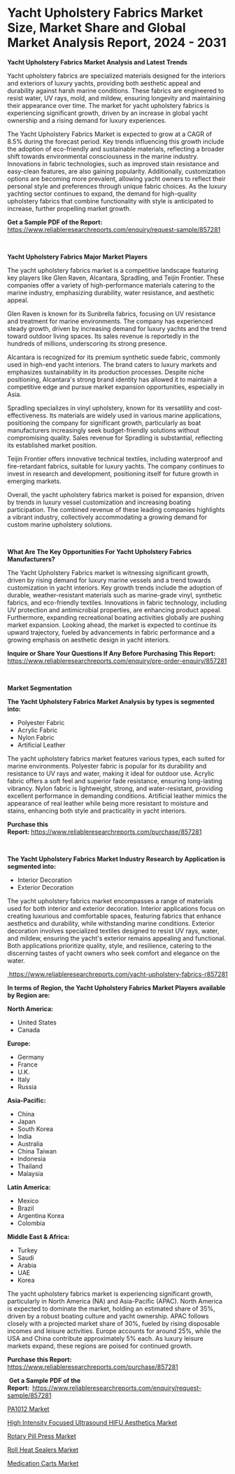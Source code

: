 <p><h1>Yacht Upholstery Fabrics Market Size, Market Share and Global Market Analysis Report, 2024 - 2031</h1></p><p><strong>Yacht Upholstery Fabrics Market Analysis and Latest Trends</strong></p>
<p><p>Yacht upholstery fabrics are specialized materials designed for the interiors and exteriors of luxury yachts, providing both aesthetic appeal and durability against harsh marine conditions. These fabrics are engineered to resist water, UV rays, mold, and mildew, ensuring longevity and maintaining their appearance over time. The market for yacht upholstery fabrics is experiencing significant growth, driven by an increase in global yacht ownership and a rising demand for luxury experiences. </p><p>The Yacht Upholstery Fabrics Market is expected to grow at a CAGR of 8.5% during the forecast period. Key trends influencing this growth include the adoption of eco-friendly and sustainable materials, reflecting a broader shift towards environmental consciousness in the marine industry. Innovations in fabric technologies, such as improved stain resistance and easy-clean features, are also gaining popularity. Additionally, customization options are becoming more prevalent, allowing yacht owners to reflect their personal style and preferences through unique fabric choices. As the luxury yachting sector continues to expand, the demand for high-quality upholstery fabrics that combine functionality with style is anticipated to increase, further propelling market growth.</p></p>
<p><strong>Get a Sample PDF of the Report:&nbsp;</strong> <a href="https://www.reliableresearchreports.com/enquiry/request-sample/857281?utm_campaign=36&utm_medium=2&utm_source=Github&utm_content=ia&utm_term=10112024&utm_id=yacht-upholstery-fabrics">https://www.reliableresearchreports.com/enquiry/request-sample/857281</a></p>
<p>&nbsp;</p>
<p><strong>Yacht Upholstery Fabrics Major Market Players</strong></p>
<p><p>The yacht upholstery fabrics market is a competitive landscape featuring key players like Glen Raven, Alcantara, Spradling, and Teijin Frontier. These companies offer a variety of high-performance materials catering to the marine industry, emphasizing durability, water resistance, and aesthetic appeal.</p><p>Glen Raven is known for its Sunbrella fabrics, focusing on UV resistance and treatment for marine environments. The company has experienced steady growth, driven by increasing demand for luxury yachts and the trend toward outdoor living spaces. Its sales revenue is reportedly in the hundreds of millions, underscoring its strong presence.</p><p>Alcantara is recognized for its premium synthetic suede fabric, commonly used in high-end yacht interiors. The brand caters to luxury markets and emphasizes sustainability in its production processes. Despite niche positioning, Alcantara's strong brand identity has allowed it to maintain a competitive edge and pursue market expansion opportunities, especially in Asia.</p><p>Spradling specializes in vinyl upholstery, known for its versatility and cost-effectiveness. Its materials are widely used in various marine applications, positioning the company for significant growth, particularly as boat manufacturers increasingly seek budget-friendly solutions without compromising quality. Sales revenue for Spradling is substantial, reflecting its established market position.</p><p>Teijin Frontier offers innovative technical textiles, including waterproof and fire-retardant fabrics, suitable for luxury yachts. The company continues to invest in research and development, positioning itself for future growth in emerging markets.</p><p>Overall, the yacht upholstery fabrics market is poised for expansion, driven by trends in luxury vessel customization and increasing boating participation. The combined revenue of these leading companies highlights a vibrant industry, collectively accommodating a growing demand for custom marine upholstery solutions.</p></p>
<p>&nbsp;</p>
<p><strong>What Are The Key Opportunities For Yacht Upholstery Fabrics Manufacturers?</strong></p>
<p><p>The Yacht Upholstery Fabrics market is witnessing significant growth, driven by rising demand for luxury marine vessels and a trend towards customization in yacht interiors. Key growth trends include the adoption of durable, weather-resistant materials such as marine-grade vinyl, synthetic fabrics, and eco-friendly textiles. Innovations in fabric technology, including UV protection and antimicrobial properties, are enhancing product appeal. Furthermore, expanding recreational boating activities globally are pushing market expansion. Looking ahead, the market is expected to continue its upward trajectory, fueled by advancements in fabric performance and a growing emphasis on aesthetic design in yacht interiors.</p></p>
<p><strong>Inquire or Share Your Questions If Any Before Purchasing This Report:</strong> <a href="https://www.reliableresearchreports.com/enquiry/pre-order-enquiry/857281?utm_campaign=36&utm_medium=2&utm_source=Github&utm_content=ia&utm_term=10112024&utm_id=yacht-upholstery-fabrics">https://www.reliableresearchreports.com/enquiry/pre-order-enquiry/857281</a></p>
<p>&nbsp;</p>
<p><strong>Market Segmentation</strong></p>
<p><strong>The Yacht Upholstery Fabrics Market Analysis by types is segmented into:</strong></p>
<p><ul><li>Polyester Fabric</li><li>Acrylic Fabric</li><li>Nylon Fabric</li><li>Artificial Leather</li></ul></p>
<p><p>The yacht upholstery fabrics market features various types, each suited for marine environments. Polyester fabric is popular for its durability and resistance to UV rays and water, making it ideal for outdoor use. Acrylic fabric offers a soft feel and superior fade resistance, ensuring long-lasting vibrancy. Nylon fabric is lightweight, strong, and water-resistant, providing excellent performance in demanding conditions. Artificial leather mimics the appearance of real leather while being more resistant to moisture and stains, enhancing both style and practicality in yacht interiors.</p></p>
<p><strong>Purchase this Report:&nbsp;</strong><a href="https://www.reliableresearchreports.com/purchase/857281?utm_campaign=36&utm_medium=2&utm_source=Github&utm_content=ia&utm_term=10112024&utm_id=yacht-upholstery-fabrics">https://www.reliableresearchreports.com/purchase/857281</a></p>
<p>&nbsp;</p>
<p><strong>The Yacht Upholstery Fabrics Market Industry Research by Application is segmented into:</strong></p>
<p><ul><li>Interior Decoration</li><li>Exterior Decoration</li></ul></p>
<p><p>The yacht upholstery fabrics market encompasses a range of materials used for both interior and exterior decoration. Interior applications focus on creating luxurious and comfortable spaces, featuring fabrics that enhance aesthetics and durability, while withstanding marine conditions. Exterior decoration involves specialized textiles designed to resist UV rays, water, and mildew, ensuring the yacht's exterior remains appealing and functional. Both applications prioritize quality, style, and resilience, catering to the discerning tastes of yacht owners who seek comfort and elegance on the water.</p></p>
<p><a href="https://www.reliableresearchreports.com/yacht-upholstery-fabrics-r857281?utm_campaign=36&utm_medium=2&utm_source=Github&utm_content=ia&utm_term=10112024&utm_id=yacht-upholstery-fabrics">&nbsp;https://www.reliableresearchreports.com/yacht-upholstery-fabrics-r857281</a></p>
<p><strong>In terms of Region, the Yacht Upholstery Fabrics Market Players available by Region are:</strong></p>
<p>
    <p> <strong> North America: </strong>
        <ul>
            <li>United States</li>
            <li>Canada</li>
        </ul>
        </p> 
    <p> <strong> Europe: </strong>
        <ul>
            <li>Germany</li>
            <li>France</li>
            <li>U.K.</li>
            <li>Italy</li>
            <li>Russia</li>
        </ul>
        </p> 
    <p> <strong> Asia-Pacific: </strong>
        <ul>
            <li>China</li>
            <li>Japan</li>
            <li>South Korea</li>
            <li>India</li>
            <li>Australia</li>
            <li>China Taiwan</li>
            <li>Indonesia</li>
            <li>Thailand</li>
            <li>Malaysia</li>
        </ul>
        </p> 
    <p> <strong> Latin America: </strong>
        <ul>
            <li>Mexico</li>
            <li>Brazil</li>
            <li>Argentina Korea</li>
            <li>Colombia</li>
        </ul>
        </p> 
    <p> <strong> Middle East & Africa: </strong>
        <ul>
            <li>Turkey</li>
            <li>Saudi</li>
            <li>Arabia</li>
            <li>UAE</li>
            <li>Korea</li>
        </ul>
    </p>
    </p>
<p><p>The yacht upholstery fabrics market is experiencing significant growth, particularly in North America (NA) and Asia-Pacific (APAC). North America is expected to dominate the market, holding an estimated share of 35%, driven by a robust boating culture and yacht ownership. APAC follows closely with a projected market share of 30%, fueled by rising disposable incomes and leisure activities. Europe accounts for around 25%, while the USA and China contribute approximately 5% each. As luxury leisure markets expand, these regions are poised for continued growth.</p></p>
<p><strong>Purchase this Report: </strong><a href="https://www.reliableresearchreports.com/purchase/857281?utm_campaign=36&utm_medium=2&utm_source=Github&utm_content=ia&utm_term=10112024&utm_id=yacht-upholstery-fabrics">https://www.reliableresearchreports.com/purchase/857281</a></p>
<p>&nbsp;<strong>Get a Sample PDF of the Report:&nbsp;&nbsp;</strong><a href="https://www.reliableresearchreports.com/enquiry/request-sample/857281?utm_campaign=36&utm_medium=2&utm_source=Github&utm_content=ia&utm_term=10112024&utm_id=yacht-upholstery-fabrics">https://www.reliableresearchreports.com/enquiry/request-sample/857281</a></p>
<p><strong></strong></p>
<p><p><a href="https://github.com/knaufethaganye/Market-Research-Report-List-1/blob/main/pa1012-market.md?utm_campaign=36&utm_medium=2&utm_source=Github&utm_content=ia&utm_term=10112024&utm_id=yacht-upholstery-fabrics">PA1012 Market</a></p><p><a href="https://issuu.com/reportprime-2/docs/high-intensity-focused-ultrasound-h_99de78b43680c4?utm_campaign=36&utm_medium=2&utm_source=Github&utm_content=ia&utm_term=10112024&utm_id=yacht-upholstery-fabrics">High Intensity Focused Ultrasound HIFU Aesthetics Market</a></p><p><a href="https://www.linkedin.com/pulse/global-rotary-pill-press-nexus-sector-confluences-regional-9ppje?utm_campaign=36&utm_medium=2&utm_source=Github&utm_content=ia&utm_term=10112024&utm_id=yacht-upholstery-fabrics">Rotary Pill Press Market</a></p><p><a href="https://www.linkedin.com/pulse/global-roll-heat-sealers-market-focus-product-type-manualautomated-rxkse?utm_campaign=36&utm_medium=2&utm_source=Github&utm_content=ia&utm_term=10112024&utm_id=yacht-upholstery-fabrics">Roll Heat Sealers Market</a></p><p><a href="https://issuu.com/reportprime-2/docs/medication-carts-market-size-2030.p_80760ca52fa0a0?utm_campaign=36&utm_medium=2&utm_source=Github&utm_content=ia&utm_term=10112024&utm_id=yacht-upholstery-fabrics">Medication Carts Market</a></p></p>